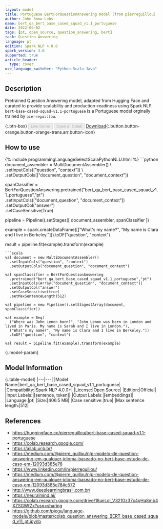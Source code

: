 ```yaml
---
layout: model
title: Portuguese BertForQuestionAnswering model (from pierreguillou)
author: John Snow Labs
name: bert_qa_bert_base_cased_squad_v1.1_portuguese
date: 2022-06-02
tags: [pt, open_source, question_answering, bert]
task: Question Answering
language: pt
edition: Spark NLP 4.0.0
spark_version: 3.0
supported: true
article_header:
  type: cover
use_language_switcher: "Python-Scala-Java"
---
```


## Description

Pretrained Question Answering model, adapted from Hugging Face and curated to provide scalability and production-readiness using Spark NLP. `bert-base-cased-squad-v1.1-portuguese` is a Portuguese model orginally trained by `pierreguillou`.

{:.btn-box}
<button class="button button-orange" disabled>Live Demo</button>
<button class="button button-orange" disabled>Open in Colab</button>
[Download](https://s3.amazonaws.com/auxdata.johnsnowlabs.com/public/models/bert_qa_bert_base_cased_squad_v1.1_portuguese_pt_4.0.0_3.0_1654179838573.zip){:.button.button-orange.button-orange-trans.arr.button-icon}

## How to use



<div class="tabs-box" markdown="1">
{% include programmingLanguageSelectScalaPythonNLU.html %}
```python
document_assembler = MultiDocumentAssembler() \ 
    .setInputCols(["question", "context"]) \
    .setOutputCols(["document_question", "document_context"])

spanClassifier = BertForQuestionAnswering.pretrained("bert_qa_bert_base_cased_squad_v1.1_portuguese","pt") \
    .setInputCols(["document_question", "document_context"]) \
    .setOutputCol("answer") \
    .setCaseSensitive(True)

pipeline = Pipeline().setStages([
    document_assembler,
    spanClassifier
])

example = spark.createDataFrame([["What's my name?", "My name is Clara and I live in Berkeley."]]).toDF("question", "context")

result = pipeline.fit(example).transform(example)
```
```scala
val document = new MultiDocumentAssembler()
  .setInputCols("question", "context")
  .setOutputCols("document_question", "document_context")

val spanClassifier = BertForQuestionAnswering
  .pretrained("bert_qa_bert_base_cased_squad_v1.1_portuguese","pt")
  .setInputCols(Array("document_question", "document_context"))
  .setOutputCol("answer")
  .setCaseSensitive(true)
  .setMaxSentenceLength(512)

val pipeline = new Pipeline().setStages(Array(document, spanClassifier))

val example = Seq(
  ("Where was John Lenon born?", "John Lenon was born in London and lived in Paris. My name is Sarah and I live in London."),
  ("What's my name?", "My name is Clara and I live in Berkeley."))
  .toDF("question", "context")

val result = pipeline.fit(example).transform(example)
```
</div>

{:.model-param}
## Model Information

{:.table-model}
|---|---|
|Model Name:|bert_qa_bert_base_cased_squad_v1.1_portuguese|
|Compatibility:|Spark NLP 4.0.0+|
|License:|Open Source|
|Edition:|Official|
|Input Labels:|[sentence, token]|
|Output Labels:|[embeddings]|
|Language:|pt|
|Size:|406.5 MB|
|Case sensitive:|true|
|Max sentence length:|512|

## References

- https://huggingface.co/pierreguillou/bert-base-cased-squad-v1.1-portuguese
- https://colab.research.google.com/
- https://ailab.unb.br/
- https://medium.com/@pierre_guillou/nlp-modelo-de-question-answering-em-qualquer-idioma-baseado-no-bert-base-estudo-de-caso-em-12093d385e78
- https://www.linkedin.com/in/pierreguillou/
- https://medium.com/@pierre_guillou/nlp-modelo-de-question-answering-em-qualquer-idioma-baseado-no-bert-base-estudo-de-caso-em-12093d385e78#c572
- http://www.deeplearningbrasil.com.br/
- https://neuralmind.ai/
- https://colab.research.google.com/drive/18ueLdi_V321Gz37x4gHq8mb4XZSGWfZx?usp=sharing
- https://github.com/piegu/language-models/blob/master/colab_question_answering_BERT_base_cased_squad_v11_pt.ipynb